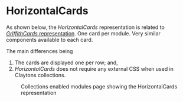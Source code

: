 <!--
 Copyright (C) 2023 David Jones
 
 This file is part of Canvas Collections.
 
 Canvas Collections is free software: you can redistribute it and/or modify
 it under the terms of the GNU General Public License as published by
 the Free Software Foundation, either version 3 of the License, or
 (at your option) any later version.
 
 Canvas Collections is distributed in the hope that it will be useful,
 but WITHOUT ANY WARRANTY; without even the implied warranty of
 MERCHANTABILITY or FITNESS FOR A PARTICULAR PURPOSE.  See the
 GNU General Public License for more details.
 
 You should have received a copy of the GNU General Public License
 along with Canvas Collections.  If not, see <http://www.gnu.org/licenses/>.
-->


# HorizontalCards

As shown below, the _HorizontalCards_ representation is related to [_GriffithCards_ representation](griffith-cards.md). One card per module. Very similar components available to each card. 

The main differences being 

1. The cards are displayed one per row; and,
2. _HorizontalCards_ does not require any external CSS when used in Claytons collections.

<figure markdown>
<figcaption>Collections enabled modules page showing the HorizontalCards representation</figcaption>
<sl-animated-image src="../pics/animatedHorizontalCards.gif" alt="Collections enabled modules page showing the HorizontalCards representation" />
</figure>

